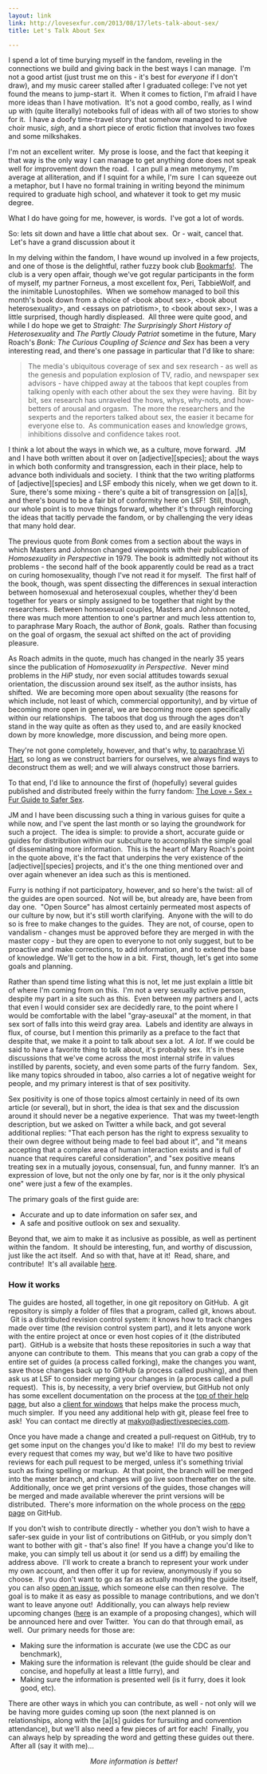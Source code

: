 ```yaml
---
layout: link
link: http://lovesexfur.com/2013/08/17/lets-talk-about-sex/
title: Let's Talk About Sex

---
```


I spend a lot of time burying myself in the fandom, reveling in the connections
we build and giving back in the best ways I can manage.  I'm not a good artist
(just trust me on this - it's best for *everyone* if I don't draw), and my music
career stalled after I graduated college: I've not yet found the means to
jump-start it.  When it comes to fiction, I'm afraid I have more ideas than I
have motivation.  It's not a good combo, really, as I wind up with (quite
literally) notebooks full of ideas with all of two stories to show for it.  I
have a doofy time-travel story that somehow managed to involve choir
music, *sigh*, and a short piece of erotic fiction that involves two foxes and
some milkshakes.

I'm not an excellent writer.  My prose is loose, and the fact that keeping it
that way is the only way I can manage to get anything done does not speak well
for improvement down the road.  I can pull a mean metonymy, I'm average at
alliteration, and if I squint for a while, I'm sure  I can squeeze out a
metaphor, but I have no formal training in writing beyond the minimum required
to graduate high school, and whatever it took to get my music degree.

What I do have going for me, however, is words.  I've got a lot of words.

So: lets sit down and have a little chat about sex.  Or - wait, cancel that.
 Let's have a grand discussion about it<!--more-->

In my delving within the fandom, I have wound up involved in a few projects, and
one of those is the delightful, rather fuzzy book club
[Bookmarfs!](http://bookmarfs.com).  The club is a very open affair, though
we've got regular participants in the form of myself, my partner Forneus, a most
excellent fox, Peri, TabbieWolf, and the inimitable Lunostophiles.  When we
somehow managed to boil this month's book down from a choice of &lt;book about
sex&gt;, &lt;book about heterosexuality&gt;, and &lt;essays on patriotism&gt;,
to &lt;book about sex&gt;, I was a little surprised, though hardly displeased.
 All three were quite good, and while I do hope we get to *Straight: The
Surprisingly Short History of Heterosexuality* and *The Partly Cloudy
Patriot* sometime in the future, Mary Roach's *Bonk: The Curious Coupling of
Science and Sex* has been a very interesting read, and there's one passage in
particular that I'd like to share:

> The media's ubiquitous coverage of sex and sex research - as well as the
> genesis and population explosion of TV, radio, and newspaper sex advisors - have
> chipped away at the taboos that kept couples from talking openly with each other
> about the sex they were having.  Bit by bit, sex research has unraveled the
> hows, whys, why-nots, and how-betters of arousal and orgasm.  The more the
> researchers and the sexperts and the reporters talked about sex, the easier it
> became for everyone else to.  As communication eases and knowledge grows,
> inhibitions dissolve and confidence takes root.

I think a lot about the ways in which we, as a culture, move forward.  JM and I
have both written about it over on \[adjective\]\[species\]; about the ways in
which both conformity and transgression, each in their place, help to advance
both individuals and society.  I think that the two writing platforms of
\[adjective\]\[species\] and LSF embody this nicely, when we get down to it.
 Sure, there's some mixing - there's quite a bit of transgression on \[a\]\[s\],
and there's bound to be a fair bit of conformity here on LSF!  Still, though,
our whole point is to move things forward, whether it's through reinforcing the
ideas that tacitly pervade the fandom, or by challenging the very ideas that
many hold dear.

The previous quote from *Bonk* comes from a section about the ways in which
Masters and Johnson changed viewpoints with their publication of *Homosexuality
in Perspective* in 1979. The book is admittedly not without its problems - the
second half of the book apparently could be read as a tract on curing
homosexuality, though I've not read it for myself.  The first half of the book,
though, was spent dissecting the differences in sexual interaction between
homosexual and heterosexual couples, whether they'd been together for years or
simply assigned to be together that night by the researchers.  Between
homosexual couples, Masters and Johnson noted, there was much more attention to
one's partner and much less attention to, to paraphrase Mary Roach, the author
of *Bonk*, goals.  Rather than focusing on the goal of orgasm, the sexual act
shifted on the act of providing pleasure.

As Roach admits in the quote, much has changed in the nearly 35 years since the
publication of *Homosexuality in Perspective*.  Never mind problems in the *HiP*
study, nor even social attitudes towards sexual orientation, the discussion
around sex itself, as the author insists, has shifted.  We are becoming more
open about sexuality (the reasons for which include, not least of which,
commercial opportunity), and by virtue of becoming more open in general, we are
becoming more open specifically within our relationships.  The taboos that dog
us through the ages don't stand in the way quite as often as they used to, and
are easily knocked down by more knowledge, more discussion, and being more open.

They're not gone completely, however, and that's why, [to paraphrase Vi
Hart](http://www.youtube.com/watch?v=4niz8TfY794), so long as we construct
barriers for ourselves, we always find ways to deconstruct them as well; and we
will always construct those barriers.

To that end, I'd like to announce the first of (hopefully) several guides
published and distributed freely within the furry fandom: [The Love ◦ Sex ◦
Fur Guide to Safer Sex](http://guides.lovesexfur.com/safer-sex).

JM and I have been discussing such a thing in various guises for quite a while
now, and I've spent the last month or so laying the groundwork for such a
project.  The idea is simple: to provide a short, accurate guide or guides for
distribution within our subculture to accomplish the simple goal of
disseminating more information.  This is the heart of Mary Roach's point in the
quote above, it's the fact that underpins the very existence of the
\[adjective\]\[species\] projects, and it's the one thing mentioned over and over
again whenever an idea such as this is mentioned.

Furry is nothing if not participatory, however, and so here's the twist: all of
the guides are open sourced.  Not will be, but already are, have been from day
one.  "Open Source" has almost certainly permeated most aspects of our culture
by now, but it's still worth clarifying.  Anyone with the will to do so is free
to make changes to the guides.  They are not, of course, open to vandalism -
changes must be approved before they are merged in with the master copy - but
they are open to everyone to not only suggest, but to be proactive and make
corrections, to add information, and to extend the base of knowledge. We'll get
to the how in a bit.  First, though, let's get into some goals and planning.

Rather than spend time listing what this is not, let me just explain a little
bit of where I'm coming from on this.  I'm not a very sexually active person,
despite my part in a site such as this.  Even between my partners and I, acts
that even I would consider sex are decidedly rare, to the point where I would be
comfortable with the label "gray-aseuxal" at the moment, in that sex sort of
falls into this weird gray area.  Labels and identity are always in flux, of
course, but I mention this primarily as a preface to the fact that despite that,
we make it a point to talk about sex a lot.  *A lot*. If we could be said to
have a favorite thing to talk about, it's probably sex.  It's in these
discussions that we've come across the most internal strife in values instilled
by parents, society, and even some parts of the furry fandom.  Sex, like many
topics shrouded in taboo, also carries a lot of negative weight for people, and
my primary interest is that of sex positivity.

Sex positivity is one of those topics almost certainly in need of its own
article (or several), but in short, the idea is that sex and the discussion
around it should never be a negative experience.  That was my tweet-length
description, but we asked on Twitter a while back, and got several additional
replies: "That each person has the right to express sexuality to their own
degree without being made to feel bad about it", and "it means accepting that a
complex area of human interaction exists and is full of nuance that requires
careful consideration", and "sex positive means treating sex in a mutually
joyous, consensual, fun, and funny manner.  It’s an expression of love, but not
the only one by far, nor is it the only physical one" were just a few of the
examples.

The primary goals of the first guide are:

* Accurate and up to date information on safer sex, and
* A safe and positive outlook on sex and sexuality.

Beyond that, we aim to make it as inclusive as possible, as well as pertinent
within the fandom.  It should be interesting, fun, and worthy of discussion,
just like the act itself.  And so with that, have at it!  Read, share, and
contribute!  It's all available [here](https://github.com/adjspecies/lsf-guides).

### How it works

The guides are hosted, all together, in one git repository on GitHub.  A git
repository is simply a folder of files that a program, called git, knows about.
 Git is a distributed revision control system: it knows how to track changes
made over time (the revision control system part), and it lets anyone work with
the entire project at once or even host copies of it (the distributed part).
 GitHub is a website that hosts these repositories in such a way that anyone can
contribute to them.  This means that you can grab a copy of the entire set of
guides (a process called forking), make the changes you want, save those changes
back up to GitHub (a process called pushing), and then ask us at LSF to consider
merging your changes in (a process called a pull request).   This is, by
necessity, a very brief overview, but GitHub not only has some excellent
documentation on the process at the [top of their help
page](https://help.github.com/), but also a [client for
windows](http://windows.github.com/) that helps make the process much, much
simpler.  If you need any additional help with git, please feel free to ask!
 You can contact me directly at
[makyo@adjectivespecies.com](mailto:makyo@adjectivespecies.com).

Once you have made a change and created a pull-request on GitHub, try to get
some input on the changes you'd like to make!  I'll do my best to review every
request that comes my way, but we'd like to have two positive reviews for each
pull request to be merged, unless it's something trivial such as fixing spelling
or markup.  At that point, the branch will be merged into the master branch, and
changes will go live soon thereafter on the site.  Additionally, once we get
print versions of the guides, those changes will be merged and made available
wherever the print versions will be distributed.  There's more information on
the whole process on the [repo page](https://github.com/adjspecies/lsf-guides)
on GitHub.

If you don't wish to contribute directly - whether you don't wish to have a
safer-sex guide in your list of contributions on GitHub, or you simply don't
want to bother with git - that's also fine!  If you have a change you'd like to
make, you can simply tell us about it (or send us a diff) by emailing the
address above.  I'll work to create a branch to represent your work under my own
account, and then offer it up for review, anonymously if you so choose.  If you
don't want to go as far as actually modifying the guide itself, you can also
[open an issue](https://github.com/adjspecies/lsf-guides/issues), which someone
else can then resolve.  The goal is to make it as easy as possible to manage
contributions, and we don't want to leave anyone out!   Additionally, you can
always help review upcoming changes
([here](https://github.com/adjspecies/lsf-guides/pull/1) is an example of a
proposing changes), which will be announced here and over Twitter.  You can do
that through email, as well.  Our primary needs for those are:

* Making sure the information is accurate (we use the CDC as our benchmark), 
* Making sure the information is relevant (the guide should be clear and concise,
and hopefully at least a little furry), and 
* Making sure the information is presented well (is it furry, does it look good,
etc).

There are other ways in which you can contribute, as well - not only will we be
having more guides coming up soon (the next planned is on relationships, along
with the \[a\]\[s\] guides for fursuiting and convention attendance), but we'll also
need a few pieces of art for each!  Finally, you can always help by spreading
the word and getting these guides out there.  After all (say it with me)...  

<p style="text-align: center;"><em>More information is better!</em></p>
